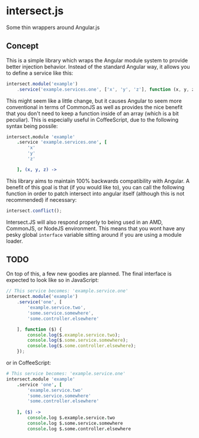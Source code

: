 intersect.js
============

Some thin wrappers around Angular.js


Concept
-------

This is a simple library which wraps the Angular module system to provide
better injection behavior. Instead of the standard Angular way, it allows you
to define a service like this:

```javascript
intersect.module('example')
	.service('example.services.one', ['x', 'y', 'z'], function (x, y, z) {});

```

This might seem like a little change, but it causes Angular to seem more
conventional in terms of CommonJS as well as provides the nice benefit that you
don't need to keep a function inside of an array (which is a bit peculiar).
This is especially useful in CoffeeScript, due to the following syntax being
possile:

```coffee
intersect.module 'example'
	.service 'example.services.one', [
		'x'
		'y'
		'z'

	], (x, y, z) ->

```

This library aims to maintain 100% backwards compatibility with Angular. A
benefit of this goal is that (if you would like to), you can call the following
function in order to patch intersect into angular itself (although this is not
recommended) if necessary:

```javascript
intersect.conflict();

```

Intersect.JS will also respond properly to being used in an AMD, CommonJS, or
NodeJS environment. This means that you wont have any pesky global `interface`
variable sitting around if you are using a module loader.


TODO
----

On top of this, a few new goodies are planned. The final interface is expected
to look like so in JavaScript:

```javascript
// This service becomes: 'example.service.one'
intersect.module('example')
	.service('one', [
		'example.service.two',
		'some.service.somewhere',
		'some.controller.elsewhere'

	], function ($) {
		console.log($.example.service.two);
		console.log($.some.service.somewhere);
		console.log($.some.controller.elsewhere);
	});

```

or in CoffeeScript:

```coffee
# This service becomes: 'example.service.one'
intersect.module 'example'
    .service 'one', [
        'example.service.two'
        'some.service.somewhere'
        'some.controller.elsewhere'
        
    ], ($) ->
        console.log $.example.service.two
        console.log $.some.service.somewhere
        console.log $.some.controller.elsewhere

```
